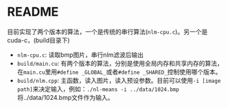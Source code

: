 # README
目前实现了两个版本的算法，一个是传统的串行算法(`nlm-cpu.c`)。另一个是cuda-c，(build目录下)
- `nlm-cpu.c`: 读取bmp图片，串行nlm滤波后输出
-  `build/main.cu`: 有两个版本的算法，分别是使用全局内存和共享内存的算法，在`main.cu`里用`#define _GLOBAL_`或者`#define _SHARED_`控制使用哪个版本。
- `build/nlm.cpp`: 主函数，读入图片，读入预设参数。目前可以使用`-i [image path]`来决定输入，例如：`./nl-means -i ../data/1024.bmp`将../data/1024.bmp文件作为输入。